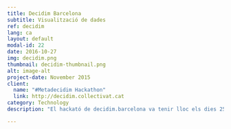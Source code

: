 ```yaml
---
title: Decidim Barcelona
subtitle: Visualització de dades
ref: decidim
lang: ca
layout: default
modal-id: 22
date: 2016-10-27
img: decidim.png
thumbnail: decidim-thumbnail.png
alt: image-alt
project-date: November 2015
client:
  name: "#Metadecidim Hackathon"
  link: http://decidim.collectivat.cat
category: Technology
description: "El hackató de decidim.barcelona va tenir lloc els dies 25 i 26 de novembre de 2016 al Convent dels Àngels i l'Auditori del MACBA. Va reunir els interessats, amb la finalitat de treballar en col·laboració amb decidim.barcelona, la plataforma de participació digital del Municipi de Barcelona. Vam categoritzar els missatges de rebuig a les propostes del pla d'acció municipal (PAM) i vam posar les dades rellevants en un panell de dades visualment accessible, incloent-hi les nostres pròpies categoritzacions. El panell de dades és accessible <a href='http://decidim.collectivat.cat'>aquí</a>"

---
```

